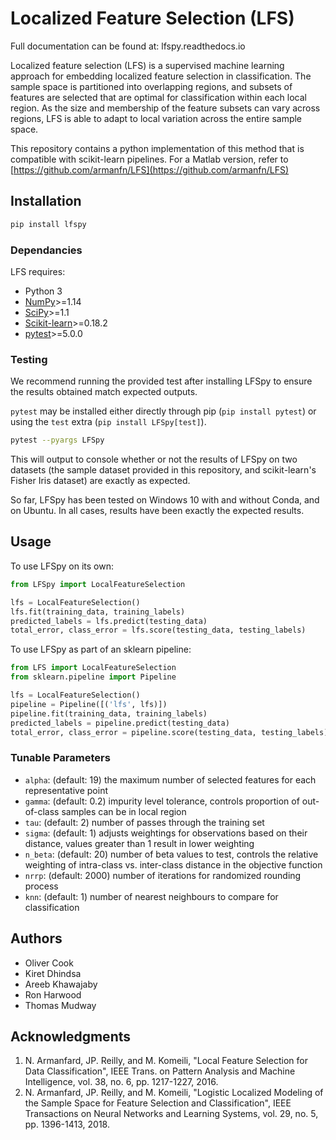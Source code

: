 # Localized Feature Selection (LFS)

Full documentation can be found at: lfspy.readthedocs.io

Localized feature selection (LFS) is a supervised machine learning approach for embedding localized feature selection in classification. The sample space is partitioned into overlapping regions, and subsets of features are selected that are optimal for classification within each local region. As the size and membership of the feature subsets can vary across regions, LFS is able to adapt to local variation across the entire sample space.

This repository contains a python implementation of this method that is compatible with scikit-learn pipelines. For a Matlab version, refer to [https://github.com/armanfn/LFS](https://github.com/armanfn/LFS)

## Installation

```bash
pip install lfspy
```

### Dependancies
LFS requires:
* Python 3
* [NumPy](https://numpy.org/)>=1.14
* [SciPy](https://www.scipy.org/)>=1.1
* [Scikit-learn](https://scikit-learn.org/stable/index.html)>=0.18.2
* [pytest](https://docs.pytest.org/en/latest/)>=5.0.0

### Testing
We recommend running the provided test after installing LFSpy to ensure the results obtained match expected outputs.

`pytest` may be installed either directly through pip (`pip install pytest`) or using the `test`
extra (`pip install LFSpy[test]`).

```bash
pytest --pyargs LFSpy
```

This will output to console whether or not the results of LFSpy on two datasets (the sample dataset provided in this repository, and scikit-learn's Fisher Iris dataset) are exactly as expected.

So far, LFSpy has been tested on Windows 10 with and without Conda, and on Ubuntu. In all cases, results have been exactly the expected results.

## Usage
To use LFSpy on its own:
```python
from LFSpy import LocalFeatureSelection

lfs = LocalFeatureSelection()
lfs.fit(training_data, training_labels)
predicted_labels = lfs.predict(testing_data)
total_error, class_error = lfs.score(testing_data, testing_labels)
```

To use LFSpy as part of an sklearn pipeline:
```python
from LFS import LocalFeatureSelection
from sklearn.pipeline import Pipeline

lfs = LocalFeatureSelection()
pipeline = Pipeline([('lfs', lfs)])
pipeline.fit(training_data, training_labels)
predicted_labels = pipeline.predict(testing_data)
total_error, class_error = pipeline.score(testing_data, testing_labels)
```

### Tunable Parameters
* `alpha`: (default: 19) the maximum number of selected features for each representative point
* `gamma`: (default: 0.2) impurity level tolerance, controls proportion of out-of-class samples can be in local region
* `tau`: (default: 2) number of passes through the training set
* `sigma`: (default: 1) adjusts weightings for observations based on their distance, values greater than 1 result in lower weighting
* `n_beta`: (default: 20) number of beta values to test, controls the relative weighting of intra-class vs. inter-class distance in the objective function
* `nrrp`: (default: 2000) number of iterations for randomized rounding process
* `knn`: (default: 1) number of nearest neighbours to compare for classification

## Authors
*  Oliver Cook
*  Kiret Dhindsa
*  Areeb Khawajaby
*  Ron Harwood
*  Thomas Mudway

## Acknowledgments

1. N. Armanfard, JP. Reilly, and M. Komeili, "Local Feature Selection for Data Classification", IEEE Trans. on Pattern Analysis and Machine Intelligence, vol. 38, no. 6, pp. 1217-1227, 2016.
2. N. Armanfard, JP. Reilly, and M. Komeili, "Logistic Localized Modeling of the Sample Space for Feature Selection and Classification", IEEE Transactions on Neural Networks and Learning Systems, vol. 29, no. 5, pp. 1396-1413, 2018.
